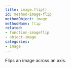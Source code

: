 ```yaml
---
title: image.flip()
id: method-image-flip
methodObject: image
methodName: flip
related:
- function-imageflip
- object-image
categories:
- image
---
```


Flips an image across an axis.
